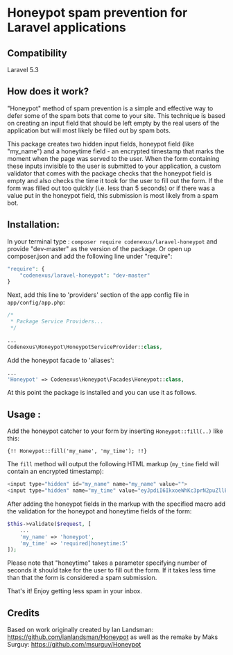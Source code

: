 Honeypot spam prevention for Laravel applications
=========

## Compatibility

Laravel 5.3

## How does it work? 

"Honeypot" method of spam prevention is a simple and effective way to defer some of the spam bots that come to your site. This technique is based on creating an input field that should be left empty by the real users of the application but will most likely be filled out by spam bots. 

This package creates two hidden input fields, honeypot field (like "my_name") and a honeytime field - an encrypted timestamp that marks the moment when the page was served to the user. When the form containing these inputs invisible to the user is submitted to your application, a custom validator that comes with the package checks that the honeypot field is empty and also checks the time it took for the user to fill out the form. If the form was filled out too quickly (i.e. less than 5 seconds) or if there was a value put in the honeypot field, this submission is most likely from a spam bot.

## Installation:

In your terminal type : `composer require codenexus/laravel-honeypot` and provide "dev-master" as the version of the package. Or open up composer.json and add the following line under "require":

```php
"require": {
    "codenexus/laravel-honeypot": "dev-master"
}
```

Next, add this line to 'providers' section of the app config file in `app/config/app.php`:

```php
/*
 * Package Service Providers...
 */

...
Codenexus\Honeypot\HoneypotServiceProvider::class,
```

Add the honeypot facade to 'aliases':

```php
...
'Honeypot' => Codenexus\Honeypot\Facades\Honeypot::class,
```

At this point the package is installed and you can use it as follows.

## Usage :

Add the honeypot catcher to your form by inserting `Honeypot::fill(..)` like this: 

`{!! Honeypot::fill('my_name', 'my_time'); !!}`  

The `fill` method will output the following HTML markup (`my_time` field will contain an encrypted timestamp):
    
```php
<input type="hidden" id="my_name" name="my_name" value="">
<input type="hidden" name="my_time" value="eyJpdiI6IkxoeWhKc3prN2puZllEajRwZ3lrc0I5bU42bUFWbzF1NEVVOEhxbG9WcFE9IiwidmFsdWUiOiJxNEtBT0NpYW5lUjJvWXp6VE45a1U0V3dNbk9Jd2RUNW42NFpiQWtTRllRPSIsIm1hYyI6IjAyMWQ0NWI1NTVkYTBjZTAxMTdhZmJmNTY0ZDI4Nzg4NzU3ODU4MjM1Y2MxNTVkYjAwNmFhNzBmNTdlNmJmMjkifQ==">
```

After adding the honeypot fields in the markup with the specified macro add the validation for the honeypot and honeytime fields of the form: 

```php
$this->validate($request, [
    ...
    'my_name' => 'honeypot',
    'my_time' => 'required|honeytime:5'
]);
```

Please note that "honeytime" takes a parameter specifying number of seconds it should take for the user to fill out the form. If it takes less time than that the form is considered a spam submission.

That's it! Enjoy getting less spam in your inbox.

## Credits

Based on work originally created by Ian Landsman: <https://github.com/ianlandsman/Honeypot> as well as the remake by Maks Surguy: <https://github.com/msurguy/Honeypot>